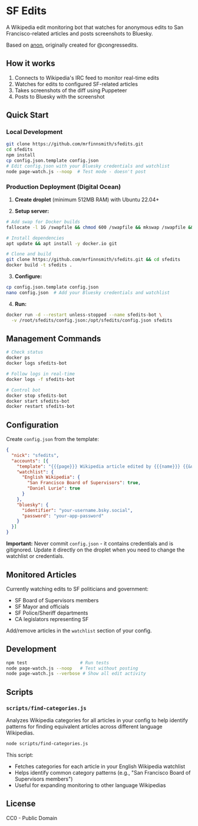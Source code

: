 # SF Edits

A Wikipedia edit monitoring bot that watches for anonymous edits to San Francisco-related articles and posts screenshots to Bluesky.

Based on [anon](https://github.com/edsu/anon), originally created for @congressedits.

## How it works

1. Connects to Wikipedia's IRC feed to monitor real-time edits
2. Watches for edits to configured SF-related articles
3. Takes screenshots of the diff using Puppeteer
4. Posts to Bluesky with the screenshot

## Quick Start

### Local Development

```bash
git clone https://github.com/mrfinnsmith/sfedits.git
cd sfedits
npm install
cp config.json.template config.json
# Edit config.json with your Bluesky credentials and watchlist
node page-watch.js --noop  # Test mode - doesn't post
```

### Production Deployment (Digital Ocean)

1. **Create droplet** (minimum 512MB RAM) with Ubuntu 22.04+

2. **Setup server:**
```bash
# Add swap for Docker builds
fallocate -l 1G /swapfile && chmod 600 /swapfile && mkswap /swapfile && swapon /swapfile

# Install dependencies
apt update && apt install -y docker.io git

# Clone and build
git clone https://github.com/mrfinnsmith/sfedits.git && cd sfedits
docker build -t sfedits .
```

3. **Configure:**
```bash
cp config.json.template config.json
nano config.json  # Add your Bluesky credentials and watchlist
```

4. **Run:**
```bash
docker run -d --restart unless-stopped --name sfedits-bot \
  -v /root/sfedits/config.json:/opt/sfedits/config.json sfedits
```

## Management Commands

```bash
# Check status
docker ps
docker logs sfedits-bot

# Follow logs in real-time
docker logs -f sfedits-bot

# Control bot
docker stop sfedits-bot
docker start sfedits-bot
docker restart sfedits-bot
```

## Configuration

Create `config.json` from the template:

```json
{
  "nick": "sfedits",
  "accounts": [{
    "template": "{{{page}}} Wikipedia article edited by {{{name}}} {{&url}}",
    "watchlist": {
      "English Wikipedia": {
        "San Francisco Board of Supervisors": true,
        "Daniel Lurie": true
      }
    },
    "bluesky": {
      "identifier": "your-username.bsky.social",
      "password": "your-app-password"
    }
  }]
}
```

**Important:** Never commit `config.json` - it contains credentials and is gitignored. Update it directly on the droplet when you need to change the watchlist or credentials.

## Monitored Articles

Currently watching edits to SF politicians and government:
- SF Board of Supervisors members
- SF Mayor and officials  
- SF Police/Sheriff departments
- CA legislators representing SF

Add/remove articles in the `watchlist` section of your config.

## Development

```bash
npm test                    # Run tests
node page-watch.js --noop   # Test without posting
node page-watch.js --verbose # Show all edit activity
```

## Scripts

### `scripts/find-categories.js`

Analyzes Wikipedia categories for all articles in your config to help identify patterns for finding equivalent articles across different language Wikipedias.

```bash
node scripts/find-categories.js
```

This script:
- Fetches categories for each article in your English Wikipedia watchlist
- Helps identify common category patterns (e.g., "San Francisco Board of Supervisors members")
- Useful for expanding monitoring to other language Wikipedias

## License

CC0 - Public Domain